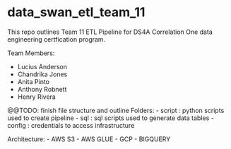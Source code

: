 # data_swan_etl_team_11

This repo outlines Team 11 ETL Pipeline for DS4A Correlation One data engineering certfication program.

Team Members:
- Lucius Anderson
- Chandrika Jones
- Anita Pinto
- Anthony Robnett
- Henry Rivera

@@TODO: finish file structure and outline
Folders:
    - script : python scripts used to create pipeline
    - sql : sql scripts used to generate data tables
    - config : credentials to access infrastructure

Architecture:
    - AWS S3
    - AWS GLUE
    - GCP
    - BIGQUERY